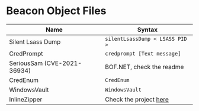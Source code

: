 # Beacon Object Files

| Name                        | Syntax                                                             |
| --------------------------- | -------------------------------------------------------------------|
| Silent Lsass Dump           | `silentLsassDump < LSASS PID >`                                    |
| CredPrompt                  | `credprompt [Text message]`                                        |
| SeriousSam (CVE-2021-36934) | BOF.NET, check the readme                                          |
| CredEnum                    | `CredEnum`                                                         |
| WindowsVault                | `WindowsVault`                                                     |
| InlineZipper                | Check the project [here](https://github.com/guervild/InlineZipper) |
